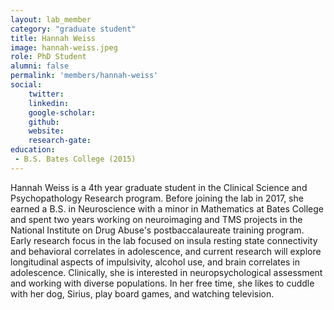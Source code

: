 ```yaml
---
layout: lab_member
category: "graduate student"
title: Hannah Weiss
image: hannah-weiss.jpeg
role: PhD Student
alumni: false
permalink: 'members/hannah-weiss'
social:
    twitter: 
    linkedin: 
    google-scholar: 
    github: 
    website:
    research-gate: 
education:
 - B.S. Bates College (2015)
---
```


Hannah Weiss is a 4th year graduate student in the Clinical Science and Psychopathology Research program. Before joining the lab in 2017, she earned a B.S. in Neuroscience with a minor in Mathematics at Bates College and spent two years working on neuroimaging and TMS projects in the National Institute on Drug Abuse's postbaccalaureate training program. Early research focus in the lab focused on insula resting state connectivity and behavioral correlates in adolescence, and current research will explore longitudinal aspects of impulsivity, alcohol use, and brain correlates in adolescence. Clinically, she is interested in neuropsychological assessment and working with diverse populations. In her free time, she likes to cuddle with her dog, Sirius, play board games, and watching television. 

